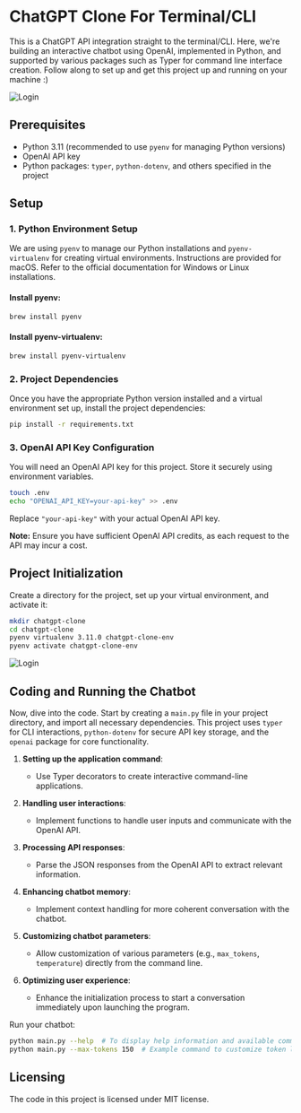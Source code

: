 # ChatGPT Clone For Terminal/CLI

This is a ChatGPT API integration straight to the terminal/CLI. Here, we're building an interactive chatbot using OpenAI, implemented in Python, and supported by various packages such as Typer for command line interface creation. Follow along to set up and get this project up and running on your machine :)

![Login](https://github.com/Shubhamg369/Private/blob/main/DALL·E%202023-10-22%2012.18.35%20-%20Illustration%20of%20a%20terminal%20floating%20in%20a%20dreamy%2C%20abstract%20space%20filled%20with%20soft%20pastel%20colors.%20The%20terminal's%20screen%20displays%20'ChatGPT_%20Speak%20your%20mi.png)


## Prerequisites

- Python 3.11 (recommended to use `pyenv` for managing Python versions)
- OpenAI API key
- Python packages: `typer`, `python-dotenv`, and others specified in the project

## Setup

### 1. Python Environment Setup

We are using `pyenv` to manage our Python installations and `pyenv-virtualenv` for creating virtual environments. Instructions are provided for macOS. Refer to the official documentation for Windows or Linux installations.

#### Install pyenv:

```bash
brew install pyenv
```

#### Install pyenv-virtualenv:

```bash
brew install pyenv-virtualenv
```

### 2. Project Dependencies

Once you have the appropriate Python version installed and a virtual environment set up, install the project dependencies:

```bash
pip install -r requirements.txt
```

### 3. OpenAI API Key Configuration

You will need an OpenAI API key for this project. Store it securely using environment variables.

```bash
touch .env
echo "OPENAI_API_KEY=your-api-key" >> .env
```

Replace `"your-api-key"` with your actual OpenAI API key.

**Note:** Ensure you have sufficient OpenAI API credits, as each request to the API may incur a cost.

## Project Initialization

Create a directory for the project, set up your virtual environment, and activate it:

```bash
mkdir chatgpt-clone
cd chatgpt-clone
pyenv virtualenv 3.11.0 chatgpt-clone-env
pyenv activate chatgpt-clone-env
```
![Login](https://github.com/Shubhamg369/Private/blob/main/DALL·E%202023-10-22%2012.19.15%20-%20Illustration%20of%20a%20vintage%20terminal%2C%20where%20the%20glow%20from%20the%20green%20text%20illuminates%20the%20surroundings.%20The%20text%20reads%20'ChatGPT_%20Ready%20for%20input'.%20Abstra.png)
## Coding and Running the Chatbot

Now, dive into the code. Start by creating a `main.py` file in your project directory, and import all necessary dependencies. This project uses `typer` for CLI interactions, `python-dotenv` for secure API key storage, and the `openai` package for core functionality.

1. **Setting up the application command**:
   - Use Typer decorators to create interactive command-line applications.

2. **Handling user interactions**:
   - Implement functions to handle user inputs and communicate with the OpenAI API.

3. **Processing API responses**:
   - Parse the JSON responses from the OpenAI API to extract relevant information.

4. **Enhancing chatbot memory**:
   - Implement context handling for more coherent conversation with the chatbot.

5. **Customizing chatbot parameters**:
   - Allow customization of various parameters (e.g., `max_tokens`, `temperature`) directly from the command line.

6. **Optimizing user experience**:
   - Enhance the initialization process to start a conversation immediately upon launching the program.

Run your chatbot:

```bash
python main.py --help  # To display help information and available commands
python main.py --max-tokens 150  # Example command to customize token limit
```

## Licensing

The code in this project is licensed under MIT license.

